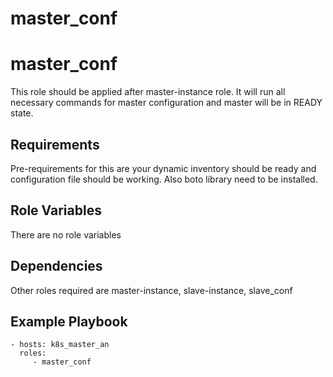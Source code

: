 # master_conf
master_conf
=========

This role should be applied after master-instance role. It will run all necessary commands for master configuration and master will be in READY state. 

Requirements
------------

Pre-requirements for this are your dynamic inventory should be ready and configuration file should be working. Also boto library need to be installed.

Role Variables
--------------

There are no role variables

Dependencies
------------

Other roles required are master-instance, slave-instance, slave_conf

Example Playbook
----------------

    - hosts: k8s_master_an
      roles:
         - master_conf
